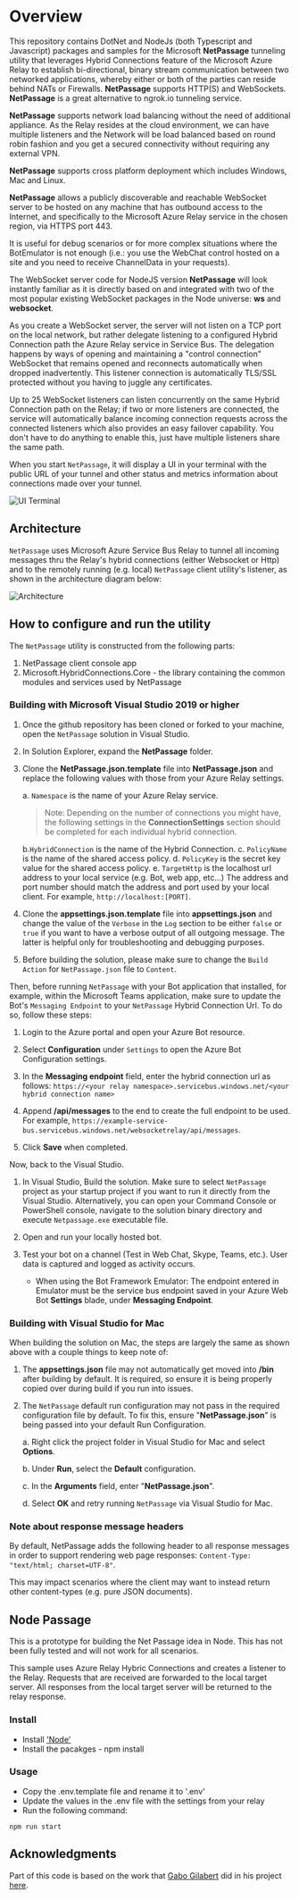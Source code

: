 # Overview

This repository contains DotNet and NodeJs (both Typescript and Javascript) packages and samples for the Microsoft **NetPassage** tunneling utility that leverages Hybrid Connections feature of the Microsoft Azure Relay to establish bi-directional, binary stream communication between two networked applications, whereby either or both of the parties can reside behind NATs or Firewalls. **NetPassage** supports HTTP(S) and WebSockets. **NetPassage** is a great alternative to ngrok.io tunneling service.

**NetPassage** supports network load balancing without the need of additional appliance. As the Relay resides at the cloud environment, we can have multiple listeners and the Network will be load balanced based on round robin fashion and you get a secured connectivity without requiring any external VPN.

**NetPassage** supports cross platform deployment which includes Windows, Mac and Linux.

**NetPassage** allows a publicly discoverable and reachable WebSocket server to be hosted on any machine that has outbound access to the Internet, and specifically to the Microsoft Azure Relay service in the chosen region, via HTTPS port 443.

It is useful for debug scenarios or for more complex situations where the BotEmulator is not enough (i.e.: you use the WebChat control hosted on a site and you need to receive ChannelData in your requests).

The WebSocket server code for NodeJS version **NetPassage** will look instantly familiar as it is directly based on and integrated with two of the most popular existing WebSocket packages in the Node universe: **ws** and **websocket**.

As you create a WebSocket server, the server will not listen on a TCP port on the local network, but rather delegate listening to a configured Hybrid Connection path the Azure Relay service in Service Bus. The delegation happens by ways of opening and maintaining a "control connection" WebSocket that remains opened and reconnects automatically when dropped inadvertently. This listener connection is automatically TLS/SSL protected without you having to juggle any certificates.

Up to 25 WebSocket listeners can listen concurrently on the same Hybrid Connection path on the Relay; if two or more listeners are connected, the service will automatically balance incoming connection requests across the connected listeners which also provides an easy failover capability. You don't have to do anything to enable this, just have multiple listeners share the same path.

When you start `NetPassage`, it will display a UI in your terminal with the public URL of your tunnel and other status and metrics information about connections made over your tunnel.

![UI Terminal](docs/images/WebSocketConsole.png)

## Architecture

`NetPassage` uses Microsoft Azure Service Bus Relay to tunnel all incoming
messages thru the Relay's hybrid connections (either Websocket or Http) and to
the remotely running (e.g. local) `NetPassage` client utility's listener, as
shown in the architecture diagram below:

![Architecture](docs/images/passage.png)

## How to configure and run the utility

The `NetPassage` utility is constructed from the following parts:

1. NetPassage client console app
2. Microsoft.HybridConnections.Core - the library containing the common modules and services used by NetPassage

### Building with Microsoft Visual Studio 2019 or higher

1. Once the github repository has been cloned or forked to your machine, open the `NetPassage` solution in Visual Studio.

2. In Solution Explorer, expand the **NetPassage** folder.

3. Clone the **NetPassage.json.template** file into **NetPassage.json** and replace the following values with those from your Azure Relay settings.

    a. `Namespace` is the name of your Azure Relay service.
    >Note: Depending on the number of connections you might have, the following settings in the **ConnectionSettings** section should be completed for each individual hybrid connection.

    b.`HybridConnection` is the name of the Hybrid Connection.
    c. `PolicyName` is the name of the shared access policy.
    d. `PolicyKey` is the secret key value for the shared access policy.
    e. `TargetHttp` is the localhost url address to your local service (e.g. Bot, web app, etc...) The address and port number should match the address and port used by your local client. For example, `http://localhost:[PORT]`.

4. Clone the **appsettings.json.template** file into **appsettings.json** and change the value of the `Verbose` in the `Log` section to be either `false` or `true` if you want to have a verbose output of all outgoing message. The latter is helpful only for troubleshooting and debugging purposes.

5. Before building the solution, please make sure to change the `Build Action` for `NetPassage.json` file to `Content`.

Then, before running `NetPassage` with your Bot application that installed, for example, within the Microsoft Teams application, make sure to update the Bot's `Messaging Endpoint` to your `NetPassage` Hybrid Connection Url. To do so, follow these steps:

1. Login to the Azure portal and open your Azure Bot resource.

2. Select **Configuration** under `Settings` to open the Azure Bot Configuration settings.

3. In the **Messaging endpoint** field, enter the hybrid connection url as follows: `https://<your relay namespace>.servicebus.windows.net/<your hybrid connection name>`
4. Append **/api/messages** to the end to create the full endpoint to be used. For example, `https://example-service-bus.servicebus.windows.net/websocketrelay/api/messages`.
5. Click **Save** when completed.

Now, back to the Visual Studio.

1. In Visual Studio, Build the solution. Make sure to select `NetPassage` project as your startup project if you want to run it directly from the Visual Studio. Alternatively, you can open your Command Console or PowerShell console, navigate to the solution binary directory and execute `Netpassage.exe` executable file.

2. Open and run your locally hosted bot.

3. Test your bot on a channel (Test in Web Chat, Skype, Teams, etc.). User data is captured and logged as activity occurs.

    - When using the Bot Framework Emulator: The endpoint entered in Emulator must be the service bus endpoint saved in your Azure Web Bot **Settings** blade, under **Messaging Endpoint**.

### Building with Visual Studio for Mac

When building the solution on Mac, the steps are largely the same as shown above with a couple things to keep note of:

1. The **appsettings.json** file may not automatically get moved into **/bin** after building by default. It is required, so ensure it is being properly copied over during build if you run into issues.

2. The `NetPassage` default run configuration may not pass in the required configuration file by default. To fix this, ensure "**NetPassage.json**" is being passed into your default Run Configuration.

    a. Right click the project folder in Visual Studio for Mac and select **Options**.

    b. Under **Run**, select the **Default** configuration.

    c. In the **Arguments** field, enter "**NetPassage.json**".

    d. Select **OK** and retry running `NetPassage` via Visual Studio for Mac.


### Note about response message headers

By default, NetPassage adds the following header to all response messages in order to support rendering web page responses: `Content-Type: "text/html; charset=UTF-8"`.

This may impact scenarios where the client may want to instead return other content-types (e.g. pure JSON documents). 

## Node Passage

This is a prototype for building the Net Passage idea in Node. This has not been fully tested and will not work for all scenarios.

This sample uses Azure Relay Hybric Connections and creates a listener to the Relay.
Requests that are received are forwarded to the local target server. All responses from
the local target server will be returned to the relay response.

### Install

- Install ['Node'](https://nodejs.org/en/download/)
- Install the pacakges - npm install 

### Usage

- Copy the .env.template file and rename it to '.env'
- Update the values in the .env file with the settings from your relay
- Run the following command:

`npm run start`

## Acknowledgments

Part of this code is based on the work that [Gabo Gilabert](https://github.com/gabog) did in his project [here](https://github.com/gabog/AzureServiceBusBotRelay).


